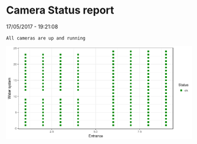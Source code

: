 Camera Status report
================
17/05/2017 - 19:21:08

    All cameras are up and running

![](camreport_files/figure-markdown_github/unnamed-chunk-2-1.png)
